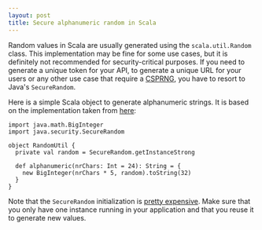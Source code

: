 ```yaml
---
layout: post
title: Secure alphanumeric random in Scala
---
```


Random values in Scala are usually generated using the `scala.util.Random` class. This implementation may be fine for some use cases, but it is definitely not recommended for security-critical purposes. If you need to generate a unique token for your API, to generate a unique URL for your users or any other use case that require a [CSPRNG](https://en.wikipedia.org/wiki/Cryptographically_secure_pseudorandom_number_generator), you have to resort to Java's `SecureRandom`.

Here is a simple Scala object to generate alphanumeric strings. It is based on the implementation taken from [here](http://stackoverflow.com/a/41156/848330):

```
import java.math.BigInteger
import java.security.SecureRandom

object RandomUtil {
  private val random = SecureRandom.getInstanceStrong

  def alphanumeric(nrChars: Int = 24): String = {
    new BigInteger(nrChars * 5, random).toString(32)
  }
}
```

Note that the `SecureRandom` initialization is [pretty expensive](https://tersesystems.com/2015/12/17/the-right-way-to-use-securerandom). Make sure that you only have one instance running in your application and that you reuse it to generate new values.
